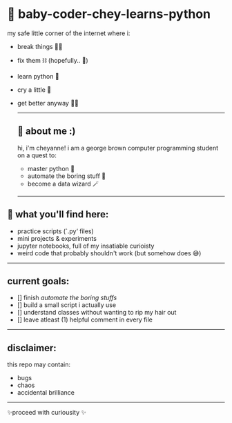 # 🐍 baby-coder-chey-learns-python
my safe little corner of the internet where i:
- break things ⛓️‍💥
- fix them ⛓️ (hopefully.. 🥲)
- learn python 🐍
- cry a little 🥹
- get better anyway 👍🏼

  - - -

  ## 🌺 about me :)
  hi, i'm cheyanne! i am a george brown computer programming student on a quest to:
  - master python 🐍
  - automate the boring stuff 🥱
  - become a data wizard 🪄

  - - -

## 👀 what you'll find here: 
- practice scripts (`.py‘ files)
- mini projects & experiments
- jupyter notebooks, full of my insatiable curioisty 
- weird code that probably shouldn't work (but somehow does 😅)

- - - 

## current goals: 
- [] finish *automate the boring stuffs*
- [] build a small script i actually use
- [] understand classes without wanting to rip my hair out 
- [] leave atleast (1) helpful comment in every file 

- - -

## disclaimer: 
this repo may contain: 
- bugs
- chaos
- accidental brilliance

- - -

✨proceed with curiousity ✨

  
